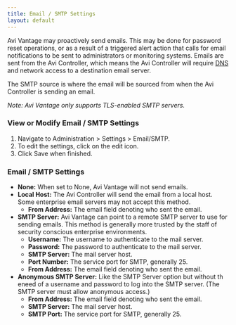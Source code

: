 ```yaml
---
title: Email / SMTP Settings
layout: default
---
```

Avi Vantage may proactively send emails. This may be done for password reset operations, or as a result of a triggered alert action that calls for email notifications to be sent to administrators or monitoring systems. Emails are sent from the Avi Controller, which means the Avi Controller will require <a href="/dns-ntp-settings">DNS </a>and network access to a destination email server.

The SMTP source is where the email will be sourced from when the Avi Controller is sending an email.

*Note: Avi Vantage only supports TLS-enabled SMTP servers.*

### View or Modify Email / SMTP Settings

<ol> 
 <li>Navigate to Administration &gt; Settings &gt; Email/SMTP.</li> 
 <li>To edit the settings, click on the edit icon.</li> 
 <li>Click Save when finished.</li> 
</ol> 

### Email / SMTP Settings

* **None:** When set to None, Avi Vantage will not send emails.
* **Local Host:** The Avi Controller will send the email from a local host. Some enterprise email servers may not accept this method.  
    * **From Address:** The email field denoting who sent the email.
* **SMTP Server:** Avi Vantage can point to a remote SMTP server to use for sending emails. This method is generally more trusted by the staff of security conscious enterprise environments.  
    * **Username:** The username to authenticate to the mail server.
    * **Password:** The password to authenticate to the mail server.
    * **SMTP Server:** The mail server host.
    * **Port Number:** The service port for SMTP, generally 25.
    * **From Address:** The email field denoting who sent the email.
* **Anonymous SMTP Server:** Like the SMTP Server option but without th eneed of a username and password to log into the SMTP server. (The SMTP server must allow anonymous access.)  
    * **From Address:** The email field denoting who sent the email.
    * **SMTP Server:** The mail server host.
    * **SMTP Port:** The service port for SMTP, generally 25. 